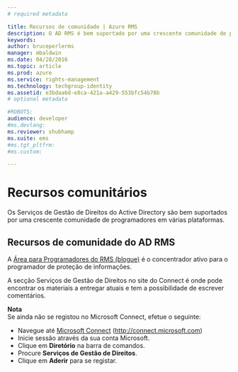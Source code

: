 ```yaml
---
# required metadata

title: Recursos de comunidade | Azure RMS
description: O AD RMS é bem suportado por uma crescente comunidade de programadores em várias plataformas.
keywords:
author: bruceperlerms
manager: mbaldwin
ms.date: 04/28/2016
ms.topic: article
ms.prod: azure
ms.service: rights-management
ms.technology: techgroup-identity
ms.assetid: e3bdaa6d-e8ca-421a-a429-553bfc54b78b
# optional metadata

#ROBOTS:
audience: developer
#ms.devlang:
ms.reviewer: shubhamp
ms.suite: ems
#ms.tgt_pltfrm:
#ms.custom:

---
```


# Recursos comunitários

Os Serviços de Gestão de Direitos do Active Directory são bem suportados por uma crescente comunidade de programadores em várias plataformas.

## Recursos de comunidade do AD RMS

A [Área para Programadores do RMS (blogue)](http://blogs.msdn.com/b/rms/) é o concentrador ativo para o programador de proteção de informações.

A secção Serviços de Gestão de Direitos no site do Connect é onde pode encontrar os materiais a entregar atuais e tem a possibilidade de escrever comentários.

**Nota**  
Se ainda não se registou no Microsoft Connect, efetue o seguinte:

-   Navegue até [Microsoft Connect](http://connect.microsoft.com) (http://connect.microsoft.com)
-   Inicie sessão através da sua conta Microsoft.
-   Clique em **Diretório** na barra de comandos.
-   Procure **Serviços de Gestão de Direitos**.
-   Clique em **Aderir** para se registar.

 

 

 





<!--HONumber=Apr16_HO4-->


